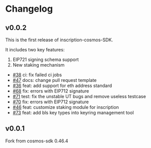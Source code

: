 # Changelog

## v0.0.2
This is the first release of inscription-cosmos-SDK.

It includes two key features:

1. EIP721 signing schema support
2. New staking mechanism

* [\#38](https://github.com/bnb-chain/inscription-cosmos-sdk/pull/38) ci: fix failed ci jobs
* [\#47](https://github.com/bnb-chain/inscription-cosmos-sdk/pull/47) docs: change pull request template
* [\#36](https://github.com/bnb-chain/inscription-cosmos-sdk/pull/36) feat: add support for eth address standard
* [\#68](https://github.com/bnb-chain/inscription-cosmos-sdk/pull/68) fix: errors with EIP712 signature
* [\#71](https://github.com/bnb-chain/inscription-cosmos-sdk/pull/71) test: fix the unstable UT bugs and remove useless testcase
* [\#70](https://github.com/bnb-chain/inscription-cosmos-sdk/pull/70) fix: errors with EIP712 signature
* [\#46](https://github.com/bnb-chain/inscription-cosmos-sdk/pull/46) feat: customize staking module for inscription
* [\#73](https://github.com/bnb-chain/inscription-cosmos-sdk/pull/73) feat: add bls key types into keyring management tool

## v0.0.1
Fork from cosmos-sdk 0.46.4
